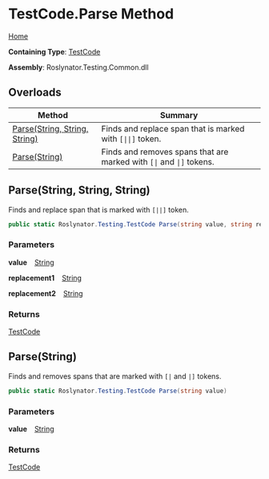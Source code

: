 # TestCode\.Parse Method

[Home](../../../../README.md)

**Containing Type**: [TestCode](../README.md)

**Assembly**: Roslynator\.Testing\.Common\.dll

## Overloads

| Method | Summary |
| ------ | ------- |
| [Parse(String, String, String)](#3209459912) | Finds and replace span that is marked with `[\|\|]` token\. |
| [Parse(String)](#2022869111) | Finds and removes spans that are marked with `[\|` and `\|]` tokens\. |

<a id="3209459912"></a>

## Parse\(String, String, String\) 

  
Finds and replace span that is marked with `[||]` token\.

```csharp
public static Roslynator.Testing.TestCode Parse(string value, string replacement1, string replacement2 = null)
```

### Parameters

**value** &ensp; [String](https://docs.microsoft.com/en-us/dotnet/api/system.string)

**replacement1** &ensp; [String](https://docs.microsoft.com/en-us/dotnet/api/system.string)

**replacement2** &ensp; [String](https://docs.microsoft.com/en-us/dotnet/api/system.string)

### Returns

[TestCode](../README.md)

<a id="2022869111"></a>

## Parse\(String\) 

  
Finds and removes spans that are marked with `[|` and `|]` tokens\.

```csharp
public static Roslynator.Testing.TestCode Parse(string value)
```

### Parameters

**value** &ensp; [String](https://docs.microsoft.com/en-us/dotnet/api/system.string)

### Returns

[TestCode](../README.md)

